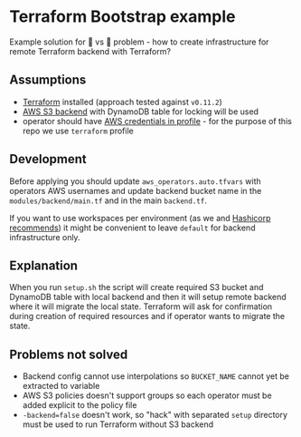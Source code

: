 # Terraform Bootstrap example

Example solution for :egg: vs :chicken: problem - how to create infrastructure for remote Terraform backend with Terraform?

## Assumptions

* [Terraform](https://www.terraform.io/) installed (approach tested against `v0.11.2`)
* [AWS S3 backend](https://www.terraform.io/docs/backends/types/s3.html) with DynamoDB table for locking will be used
* operator should have [AWS credentials in profile](https://docs.aws.amazon.com/cli/latest/userguide/cli-multiple-profiles.html) - for the purpose of this repo we use `terraform` profile

## Development

Before applying you should update `aws_operators.auto.tfvars` with operators AWS usernames and update backend bucket name in the `modules/backend/main.tf` and in the main `backend.tf`.

If you want to use workspaces per environment (as we and [Hashicorp recommends](https://www.terraform.io/docs/enterprise/guides/recommended-practices/part1.html#one-workspace-per-environment-per-terraform-configuration)) it might be convenient to leave `default` for backend infrastructure only.

## Explanation

When you run `setup.sh` the script will create required S3 bucket and DynamoDB table with local backend and then it will setup remote backend where it will migrate the local state. Terraform will ask for confirmation during creation of required resources and if operator wants to migrate the state.

## Problems not solved

* Backend config cannot use interpolations so `BUCKET_NAME` cannot yet be extracted to variable
* AWS S3 policies doesn't support groups so each operator must be added explicit to the policy file
* `-backend=false` doesn't work, so "hack" with separated `setup` directory must be used to run Terraform without S3 backend
